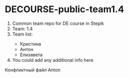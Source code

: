 # DECOURSE-public-team1.4
<ol>
<li>Common team repo for DE course in Stepik</li>


<li>Team: 1.4  </li>
<li>Team list: </li>  

* Кристина
* Антон
* Елизавета 

</li>
<li>You could add any additional info here</li>
</ol> Конфликтный файл Anton
